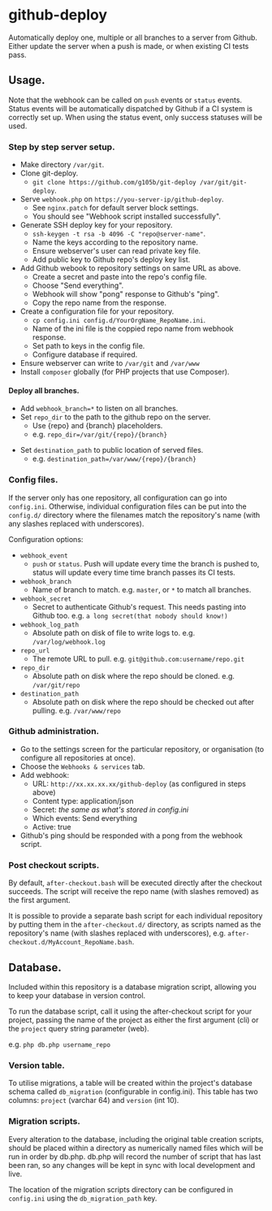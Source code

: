 # github-deploy

Automatically deploy one, multiple or all branches to a server from Github. Either update the server when a push is made, or when existing CI tests pass.

## Usage.

Note that the webhook can be called on `push` events or `status` events. Status events will be automatically dispatched by Github if a CI system is correctly set up. When using the status event, only success statuses will be used.

### Step by step server setup.

+ Make directory `/var/git`.
+ Clone git-deploy.
	+ `git clone https://github.com/g105b/git-deploy /var/git/git-deploy`.
+ Serve `webhook.php` on `https://you-server-ip/github-deploy`.
	+ See `nginx.patch` for default server block settings.
	+ You should see "Webhook script installed successfully".
+ Generate SSH deploy key for your repository.
	+ `ssh-keygen -t rsa -b 4096 -C "repo@server-name"`.
	+ Name the keys according to the repository name.
	+ Ensure webserver's user can read private key file.
	+ Add public key to Github repo's deploy key list.
+ Add Github webook to repository settings on same URL as above.
	+ Create a secret and paste into the repo's config file.
	+ Choose "Send everything".
	+ Webhook will show "pong" response to Github's "ping".
	+ Copy the repo name from the response.
+ Create a configuration file for your repository.
	+ `cp config.ini config.d/YourOrgName_RepoName.ini`.
	+ Name of the ini file is the coppied repo name from webhook response.
	+ Set path to keys in the config file.
	+ Configure database if required.
+ Ensure webserver can write to `/var/git` and `/var/www`
+ Install `composer` globally (for PHP projects that use Composer).

#### Deploy all branches.

+ Add `webhook_branch=*` to listen on all branches.
+ Set `repo_dir` to the path to the github repo on the server.
	+ Use {repo} and {branch} placeholders.
	+ e.g. `repo_dir=/var/git/{repo}/{branch}`
- Set `destination_path` to public location of served files.
	+ e.g. `destination_path=/var/www/{repo}/{branch}`

### Config files.

If the server only has one repository, all configuration can go into `config.ini`. Otherwise, individual configuration files can be put into the `config.d/` directory where the filenames match the repository's name (with any slashes replaced with underscores).

Configuration options:

+ `webhook_event`
	+ `push` or `status`. Push will update every time the branch is pushed to, status will update every time time branch passes its CI tests.
+ `webhook_branch`
	+ Name of branch to match. e.g. `master`, or `*` to match all branches.
+ `webhook_secret`
	+ Secret to authenticate Github's request. This needs pasting into Github too. e.g. `a long secret(that nobody should know!)`
+ `webhook_log_path`
	+ Absolute path on disk of file to write logs to. e.g. `/var/log/webhook.log`
+ `repo_url`
	+ The remote URL to pull. e.g. `git@github.com:username/repo.git`
+ `repo_dir`
	+ Absolute path on disk where the repo should be cloned. e.g. `/var/git/repo`
+ `destination_path`
	+ Absolute path on disk where the repo should be checked out after pulling. e.g. `/var/www/repo`

### Github administration.

+ Go to the settings screen for the particular repository, or organisation (to configure all repositories at once).
+ Choose the `Webhooks & services` tab.
+ Add webhook:
	+ URL: `http://xx.xx.xx.xx/github-deploy` (as configured in steps above)
	+ Content type: application/json
	+ Secret: _the same as what's stored in config.ini_
	+ Which events: Send everything
	+ Active: true
+ Github's ping should be responded with a pong from the webhook script.

### Post checkout scripts.

By default, `after-checkout.bash` will be executed directly after the checkout succeeds. The script will receive the repo name (with slashes removed) as the first argument.

It is possible to provide a separate bash script for each individual repository by putting them in the `after-checkout.d/` directory, as scripts named as the repository's name (with slashes replaced with underscores), e.g. `after-checkout.d/MyAccount_RepoName.bash`.

## Database.

Included within this repository is a database migration script, allowing you to keep your database in version control.

To run the database script, call it using the after-checkout script for your project, passing the name of the project as either the first argument (cli) or the `project` query string parameter (web).

e.g. `php db.php username_repo`

### Version table.

To utilise migrations, a table will be created within the project's database schema called `db_migration` (configurable in config.ini). This table has two columns: `project` (varchar 64) and `version` (int 10).

### Migration scripts.

Every alteration to the database, including the original table creation scripts, should be placed within a directory as numerically named files which will be run in order by db.php. db.php will record the number of script that has last been ran, so any changes will be kept in sync with local development and live.

The location of the migration scripts directory can be configured in `config.ini` using the `db_migration_path` key.
